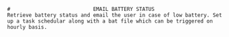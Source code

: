 	#							EMAIL BATTERY STATUS
	Retrieve battery status and email the user in case of low battery. Set up a task schedular along with a bat file which can be triggered on hourly basis.
